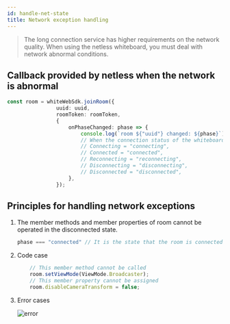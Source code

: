 ```yaml
---
id: handle-net-state
title: Network exception handling
---
```


> The long connection service has higher requirements on the network quality. When using the netless whiteboard, you must deal with network abnormal conditions.

## Callback provided by netless when the network is abnormal

``` ts
const room = whiteWebSdk.joinRoom({
                uuid: uuid,
                roomToken: roomToken,
                {
                    onPhaseChanged: phase => {
                        console.log(`room ${"uuid"} changed: ${phase}`);
                        // When the connection status of the whiteboard changes, the phase may change to the following states
                        // Connecting = "connecting",
                        // Connected = "connected",
                        // Reconnecting = "reconnecting",
                        // Disconnecting = "disconnecting",
                        // Disconnected = "disconnected",
                    },
                });
```

## Principles for handling network exceptions

1. The member methods and member properties of room cannot be operated in the disconnected state.

    ``` ts
    phase === "connected" // It is the state that the room is connected to the server, and the other four states must be stationary.
    ```

2. Code case

    ``` ts
        // This member method cannot be called
        room.setViewMode(ViewMode.Broadcaster);
        // This member property cannot be assigned
        room.disableCameraTransform = false;
    ```

3. Error cases

    ![error](/img/error.png)
